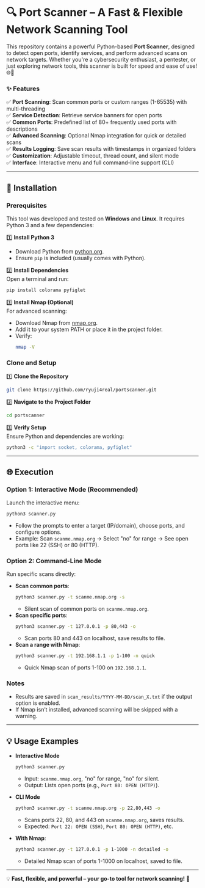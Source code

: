 # 🔍 Port Scanner – A Fast & Flexible Network Scanning Tool

This repository contains a powerful Python-based **Port Scanner**, designed to detect open ports, identify services, and perform advanced scans on network targets. Whether you're a cybersecurity enthusiast, a pentester, or just exploring network tools, this scanner is built for speed and ease of use! 🌐🚀

### ✨ Features

✅ **Port Scanning**: Scan common ports or custom ranges (1-65535) with multi-threading  
✅ **Service Detection**: Retrieve service banners for open ports  
✅ **Common Ports**: Predefined list of 80+ frequently used ports with descriptions  
✅ **Advanced Scanning**: Optional Nmap integration for quick or detailed scans  
✅ **Results Logging**: Save scan results with timestamps in organized folders  
✅ **Customization**: Adjustable timeout, thread count, and silent mode  
✅ **Interface**: Interactive menu and full command-line support (CLI)  

---

## 🚀 Installation

### Prerequisites
This tool was developed and tested on **Windows** and **Linux**. It requires Python 3 and a few dependencies:

1️⃣ **Install Python 3**  
- Download Python from [python.org](https://www.python.org/downloads/).  
- Ensure `pip` is included (usually comes with Python).  

2️⃣ **Install Dependencies**  
Open a terminal and run:  
```bash
pip install colorama pyfiglet
```

3️⃣ **Install Nmap (Optional)**  
For advanced scanning:  
- Download Nmap from [nmap.org](https://nmap.org/download.html).  
- Add it to your system PATH or place it in the project folder.  
- Verify:  
  ```bash
  nmap -V
  ```

### Clone and Setup

1️⃣ **Clone the Repository**  
```bash
git clone https://github.com/ryuji4real/portscanner.git
```

2️⃣ **Navigate to the Project Folder**  
```bash
cd portscanner
```

3️⃣ **Verify Setup**  
Ensure Python and dependencies are working:  
```bash
python3 -c "import socket, colorama, pyfiglet"
```

---

## 🌐 Execution

### Option 1: Interactive Mode (Recommended)  
Launch the interactive menu:  
```bash
python3 scanner.py
```
- Follow the prompts to enter a target (IP/domain), choose ports, and configure options.  
- Example: Scan `scanme.nmap.org` → Select "no" for range → See open ports like 22 (SSH) or 80 (HTTP).

### Option 2: Command-Line Mode  
Run specific scans directly:  
- **Scan common ports**:  
  ```bash
  python3 scanner.py -t scanme.nmap.org -s
  ```  
  - Silent scan of common ports on `scanme.nmap.org`.  
- **Scan specific ports**:  
  ```bash
  python3 scanner.py -t 127.0.0.1 -p 80,443 -o
  ```  
  - Scan ports 80 and 443 on localhost, save results to file.  
- **Scan a range with Nmap**:  
  ```bash
  python3 scanner.py -t 192.168.1.1 -p 1-100 -n quick
  ```  
  - Quick Nmap scan of ports 1-100 on `192.168.1.1`.

### Notes
- Results are saved in `scan_results/YYYY-MM-DD/scan_X.txt` if the output option is enabled.  
- If Nmap isn’t installed, advanced scanning will be skipped with a warning.  

---

## 💡 Usage Examples

- **Interactive Mode**  
  ```bash
  python3 scanner.py
  ```  
  - Input: `scanme.nmap.org`, "no" for range, "no" for silent.  
  - Output: Lists open ports (e.g., `Port 80: OPEN (HTTP)`).  

- **CLI Mode**  
  ```bash
  python3 scanner.py -t scanme.nmap.org -p 22,80,443 -o
  ```  
  - Scans ports 22, 80, and 443 on `scanme.nmap.org`, saves results.  
  - Expected: `Port 22: OPEN (SSH)`, `Port 80: OPEN (HTTP)`, etc.  

- **With Nmap**:  
  ```bash
  python3 scanner.py -t 127.0.0.1 -p 1-1000 -n detailed -o
  ```  
  - Detailed Nmap scan of ports 1-1000 on localhost, saved to file.

---

💡 **Fast, flexible, and powerful – your go-to tool for network scanning!** 🚀
